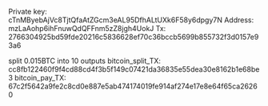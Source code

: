 Private key: cTnMByebAjVc8TjtQfaAtZGcm3eAL95DfhALtUXk6F58y6dpgy7N
Address: mzLaAohp6ihFnuwQdQFFnm5zZ8jgh4UokJ
Tx: 2766304925bd59fde20216c5836628ef70c36bccb5699b855732f3d0157e93a6

split 0.015BTC into 10 outputs
bitcoin_split_TX: cc8fb122460f9f4cd88cd4f3b5f149c07421da36835e55dea30e8162b1e68be3
bitcoin_pay_TX: 67c2f5642a9fe2c8cd0e887e5ab474174019fe914af274e17e8e64f65ca26260
